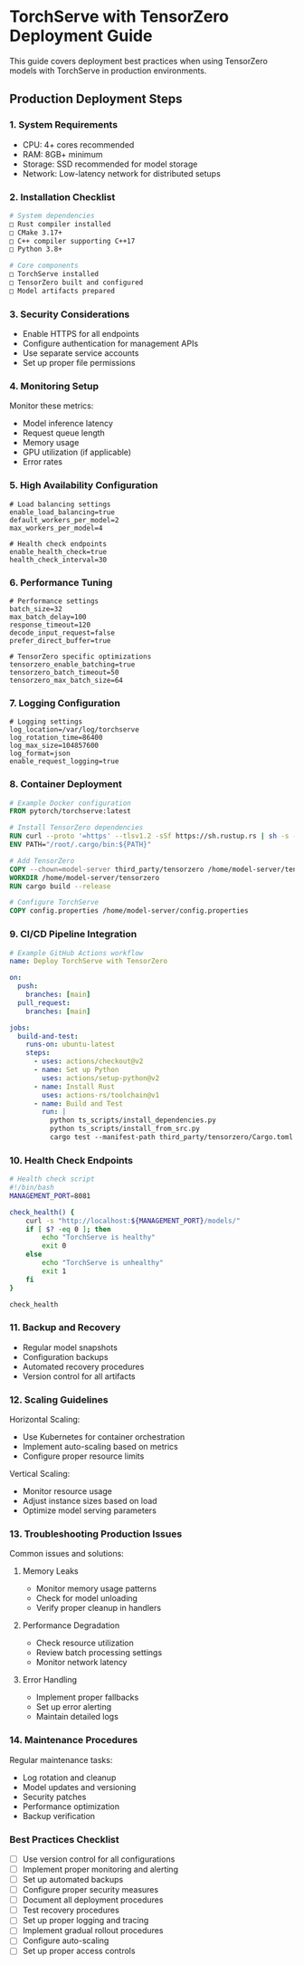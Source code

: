 # TorchServe with TensorZero Deployment Guide

This guide covers deployment best practices when using TensorZero models with TorchServe in production environments.

## Production Deployment Steps

### 1. System Requirements

- CPU: 4+ cores recommended
- RAM: 8GB+ minimum
- Storage: SSD recommended for model storage
- Network: Low-latency network for distributed setups

### 2. Installation Checklist

```bash
# System dependencies
□ Rust compiler installed
□ CMake 3.17+
□ C++ compiler supporting C++17
□ Python 3.8+

# Core components
□ TorchServe installed
□ TensorZero built and configured
□ Model artifacts prepared
```

### 3. Security Considerations

- Enable HTTPS for all endpoints
- Configure authentication for management APIs
- Use separate service accounts
- Set up proper file permissions

### 4. Monitoring Setup

Monitor these metrics:

- Model inference latency
- Request queue length
- Memory usage
- GPU utilization (if applicable)
- Error rates

### 5. High Availability Configuration

```properties
# Load balancing settings
enable_load_balancing=true
default_workers_per_model=2
max_workers_per_model=4

# Health check endpoints
enable_health_check=true
health_check_interval=30
```

### 6. Performance Tuning

```properties
# Performance settings
batch_size=32
max_batch_delay=100
response_timeout=120
decode_input_request=false
prefer_direct_buffer=true

# TensorZero specific optimizations
tensorzero_enable_batching=true
tensorzero_batch_timeout=50
tensorzero_max_batch_size=64
```

### 7. Logging Configuration

```properties
# Logging settings
log_location=/var/log/torchserve
log_rotation_time=86400
log_max_size=104857600
log_format=json
enable_request_logging=true
```

### 8. Container Deployment

```dockerfile
# Example Docker configuration
FROM pytorch/torchserve:latest

# Install TensorZero dependencies
RUN curl --proto '=https' --tlsv1.2 -sSf https://sh.rustup.rs | sh -s -- -y
ENV PATH="/root/.cargo/bin:${PATH}"

# Add TensorZero
COPY --chown=model-server third_party/tensorzero /home/model-server/tensorzero
WORKDIR /home/model-server/tensorzero
RUN cargo build --release

# Configure TorchServe
COPY config.properties /home/model-server/config.properties
```

### 9. CI/CD Pipeline Integration

```yaml
# Example GitHub Actions workflow
name: Deploy TorchServe with TensorZero

on:
  push:
    branches: [main]
  pull_request:
    branches: [main]

jobs:
  build-and-test:
    runs-on: ubuntu-latest
    steps:
      - uses: actions/checkout@v2
      - name: Set up Python
        uses: actions/setup-python@v2
      - name: Install Rust
        uses: actions-rs/toolchain@v1
      - name: Build and Test
        run: |
          python ts_scripts/install_dependencies.py
          python ts_scripts/install_from_src.py
          cargo test --manifest-path third_party/tensorzero/Cargo.toml
```

### 10. Health Check Endpoints

```bash
# Health check script
#!/bin/bash
MANAGEMENT_PORT=8081

check_health() {
    curl -s "http://localhost:${MANAGEMENT_PORT}/models/"
    if [ $? -eq 0 ]; then
        echo "TorchServe is healthy"
        exit 0
    else
        echo "TorchServe is unhealthy"
        exit 1
    fi
}

check_health
```

### 11. Backup and Recovery

- Regular model snapshots
- Configuration backups
- Automated recovery procedures
- Version control for all artifacts

### 12. Scaling Guidelines

Horizontal Scaling:

- Use Kubernetes for container orchestration
- Implement auto-scaling based on metrics
- Configure proper resource limits

Vertical Scaling:

- Monitor resource usage
- Adjust instance sizes based on load
- Optimize model serving parameters

### 13. Troubleshooting Production Issues

Common issues and solutions:

1. Memory Leaks

   - Monitor memory usage patterns
   - Check for model unloading
   - Verify proper cleanup in handlers

2. Performance Degradation

   - Check resource utilization
   - Review batch processing settings
   - Monitor network latency

3. Error Handling
   - Implement proper fallbacks
   - Set up error alerting
   - Maintain detailed logs

### 14. Maintenance Procedures

Regular maintenance tasks:

- Log rotation and cleanup
- Model updates and versioning
- Security patches
- Performance optimization
- Backup verification

### Best Practices Checklist

- [ ] Use version control for all configurations
- [ ] Implement proper monitoring and alerting
- [ ] Set up automated backups
- [ ] Configure proper security measures
- [ ] Document all deployment procedures
- [ ] Test recovery procedures
- [ ] Set up proper logging and tracing
- [ ] Implement gradual rollout procedures
- [ ] Configure auto-scaling
- [ ] Set up proper access controls
